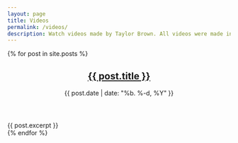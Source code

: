 ```yaml
---
layout: page
title: Videos
permalink: /videos/
description: Watch videos made by Taylor Brown. All videos were made in Chicago.
---
```


{% for post in site.posts %}
  <article class="post">
  	<header class="clearfix">
	    <h2><a href="{{ post.url | prepend: site.baseurl }}">{{ post.title }}</a></h2>
	    <time class="date">{{ post.date | date: "%b. %-d, %Y" }}</time>
    </header>
    {{ post.excerpt }}
  </article>
{% endfor %}
